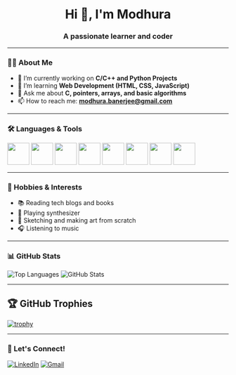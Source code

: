 <h1 align="center">Hi 👋, I'm Modhura</h1>
<h3 align="center">A passionate learner and coder</h3>

---

### 🧑‍💻 About Me

- 🔭 I’m currently working on **C/C++ and Python Projects**
- 🌱 I’m learning **Web Development (HTML, CSS, JavaScript)**
- 💬 Ask me about **C, pointers, arrays, and basic algorithms**
- 📫 How to reach me: **modhura.banerjee@gmail.com**

---

### 🛠️ Languages & Tools

<p align="left">
  <img src="https://cdn.jsdelivr.net/gh/devicons/devicon/icons/c/c-original.svg" width="50" height="50"/>
  <img src="https://cdn.jsdelivr.net/gh/devicons/devicon/icons/python/python-original.svg" width="50" height="50"/>
  <img src="https://cdn.jsdelivr.net/gh/devicons/devicon/icons/html5/html5-original.svg" width="50" height="50"/>
  <img src="https://cdn.jsdelivr.net/gh/devicons/devicon/icons/css3/css3-original.svg" width="50" height="50"/>
  <img src="https://cdn.jsdelivr.net/gh/devicons/devicon/icons/git/git-original.svg" width="50" height="50"/>
  <img src="https://cdn.jsdelivr.net/gh/devicons/devicon/icons/vscode/vscode-original.svg" width="50" height="50"/>
  <img src="https://cdn.jsdelivr.net/gh/devicons/devicon/icons/javascript/javascript-original.svg" width="50" height="50"/>
<img src="https://cdn.jsdelivr.net/gh/devicons/devicon/icons/github/github-original.svg" width="50" height="50"/>

</p>

---


### 🎨 Hobbies & Interests

- 📚 Reading tech blogs and books  
- 🎹 Playing synthesizer  
- 🎨 Sketching and making art from scratch 
- 🎧 Listening to music
---

   





 ### 📊 GitHub Stats

 

![Top Languages](https://github-readme-stats.vercel.app/api/top-langs/?username=Modhura002&layout=compact&theme=gruvbox&cache_seconds=1)
![GitHub Stats](https://github-readme-stats.vercel.app/api?username=Modhura002&show_icons=true&theme=gruvbox&hide=prs,issues)


 


---

## 🏆 GitHub Trophies

[![trophy](https://github-profile-trophy.vercel.app/?username=Modhura002&theme=onedark&margin-w=10&margin-h=10&exclude=Experience)](https://github.com/ryo-ma/github-profile-trophy)

---


### 🔗 Let's Connect!

 [![LinkedIn](https://img.shields.io/badge/LinkedIn-blue?style=flat&logo=linkedin&logoColor=white)](https://www.linkedin.com/in/YOUR-LINKEDIN-HERE)
 [![Gmail](https://img.shields.io/badge/Gmail-red?style=flat&logo=gmail&logoColor=white)](mailto:modhurabanerjee002@gmail.com)



